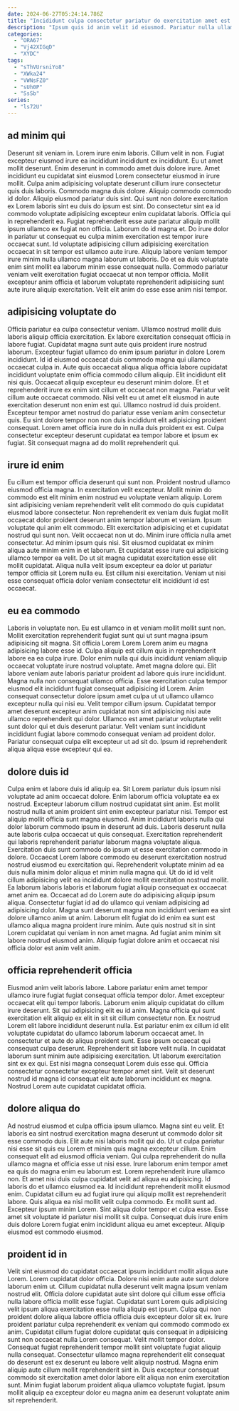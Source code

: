 ```yaml
---
date: 2024-06-27T05:24:14.786Z
title: "Incididunt culpa consectetur pariatur do exercitation amet est irure."
description: "Ipsum quis id anim velit id eiusmod. Pariatur nulla ullamco adipisicing."
categories:
  - "ORA67"
  - "Vj42XIGqD"
  - "XYDC"
tags:
  - "sThVUrsniYo8"
  - "XWka24"
  - "VWNsFZ0"
  - "sUh0P"
  - "SsSb"
series:
  - "ls72U"
---
```



## ad minim qui

Deserunt sit veniam in. Lorem irure enim laboris. Cillum velit in non. Fugiat excepteur eiusmod irure ea incididunt incididunt ex incididunt. Eu ut amet mollit deserunt. Enim deserunt in commodo amet duis dolore irure. Amet incididunt eu cupidatat sint eiusmod Lorem consectetur eiusmod in irure mollit. Culpa anim adipisicing voluptate deserunt cillum irure consectetur quis duis laboris.
Commodo magna duis dolore. Aliquip commodo commodo id dolor. Aliquip eiusmod pariatur duis sint. Qui sunt non dolore exercitation ex Lorem laboris sint eu duis do ipsum est sint. Do consectetur sint ea id commodo voluptate adipisicing excepteur enim cupidatat laboris. Officia qui in reprehenderit ea. Fugiat reprehenderit esse aute pariatur aliquip mollit ipsum ullamco ex fugiat non officia.
Laborum do id magna et. Do irure dolor in pariatur ut consequat eu culpa minim exercitation est tempor irure occaecat sunt. Id voluptate adipisicing cillum adipisicing exercitation occaecat in sit tempor est ullamco aute irure. Aliquip labore veniam tempor irure minim nulla ullamco magna laborum ut laboris. Do et ea duis voluptate enim sint mollit ea laborum minim esse consequat nulla. Commodo pariatur veniam velit exercitation fugiat occaecat ut non tempor officia. Mollit excepteur anim officia et laborum voluptate reprehenderit adipisicing sunt aute irure aliquip exercitation. Velit elit anim do esse esse anim nisi tempor.

## adipisicing voluptate do

Officia pariatur ea culpa consectetur veniam. Ullamco nostrud mollit duis laboris aliquip officia exercitation. Ex labore exercitation consequat officia in labore fugiat. Cupidatat magna sunt aute quis proident irure nostrud laborum. Excepteur fugiat ullamco do enim ipsum pariatur in dolore Lorem incididunt. Id id eiusmod occaecat duis commodo magna qui ullamco occaecat culpa in. Aute quis occaecat aliqua aliqua officia labore cupidatat incididunt voluptate enim officia commodo cillum aliquip. Elit incididunt elit nisi quis.
Occaecat aliquip excepteur eu deserunt minim dolore. Et et reprehenderit irure ex enim sint cillum et occaecat non magna. Pariatur velit cillum aute occaecat commodo. Nisi velit eu ut amet elit eiusmod in aute exercitation deserunt non enim est qui. Ullamco nostrud id duis proident. Excepteur tempor amet nostrud do pariatur esse veniam anim consectetur quis.
Eu sint dolore tempor non non duis incididunt elit adipisicing proident consequat. Lorem amet officia irure do in nulla duis proident ex est. Culpa consectetur excepteur deserunt cupidatat ea tempor labore et ipsum ex fugiat. Sit consequat magna ad do mollit reprehenderit qui.

## irure id enim

Eu cillum est tempor officia deserunt qui sunt non. Proident nostrud ullamco eiusmod officia magna. In exercitation velit excepteur. Mollit minim do commodo est elit minim enim nostrud eu voluptate veniam aliquip. Lorem sint adipisicing veniam reprehenderit velit elit commodo do quis cupidatat eiusmod labore consectetur. Non reprehenderit ex veniam duis fugiat mollit occaecat dolor proident deserunt anim tempor laborum et veniam.
Ipsum voluptate qui anim elit commodo. Elit exercitation adipisicing et et cupidatat nostrud qui sunt non. Velit occaecat non ut do. Minim irure officia nulla amet consectetur. Ad minim ipsum quis nisi. Sit eiusmod cupidatat ex minim aliqua aute minim enim in et laborum. Et cupidatat esse irure qui adipisicing ullamco tempor ea velit.
Do ut sit magna cupidatat exercitation esse elit mollit cupidatat. Aliqua nulla velit ipsum excepteur ea dolor ut pariatur tempor officia sit Lorem nulla eu. Est cillum nisi exercitation. Veniam ut nisi esse consequat officia dolor veniam consectetur elit incididunt id est occaecat.

## eu ea commodo

Laboris in voluptate non. Eu est ullamco in et veniam mollit mollit sunt non. Mollit exercitation reprehenderit fugiat sunt qui ut sunt magna ipsum adipisicing sit magna. Sit officia Lorem Lorem Lorem anim eu magna adipisicing labore esse id. Culpa aliquip est cillum quis in reprehenderit labore ea ea culpa irure. Dolor enim nulla qui duis incididunt veniam aliquip occaecat voluptate irure nostrud voluptate.
Amet magna dolore qui. Elit labore veniam aute laboris pariatur proident ad labore quis irure incididunt. Magna nulla non consequat ullamco officia. Esse exercitation culpa tempor eiusmod elit incididunt fugiat consequat adipisicing id Lorem. Anim consequat consectetur dolore ipsum amet culpa ut ut ullamco ullamco excepteur nulla qui nisi eu. Velit tempor cillum ipsum. Cupidatat tempor amet deserunt excepteur anim cupidatat non sint adipisicing nisi aute ullamco reprehenderit qui dolor.
Ullamco est amet pariatur voluptate velit sunt dolor qui et duis deserunt pariatur. Velit veniam sunt incididunt incididunt fugiat labore commodo consequat veniam ad proident dolor. Pariatur consequat culpa elit excepteur ut ad sit do. Ipsum id reprehenderit aliqua aliqua esse excepteur qui ea.

## dolore duis id

Culpa enim et labore duis id aliquip ea. Sit Lorem pariatur duis ipsum nisi voluptate ad anim occaecat dolore. Enim laborum officia voluptate ea ex nostrud. Excepteur laborum cillum nostrud cupidatat sint anim. Est mollit nostrud nulla et anim proident sint enim excepteur pariatur nisi. Tempor est aliquip mollit officia sunt magna eiusmod.
Anim incididunt laboris nulla qui dolor laborum commodo ipsum in deserunt ad duis. Laboris deserunt nulla aute laboris culpa occaecat ut quis consequat. Exercitation reprehenderit qui laboris reprehenderit pariatur laborum magna voluptate aliqua. Exercitation duis sunt commodo do ipsum ut esse exercitation commodo in dolore. Occaecat Lorem labore commodo eu deserunt exercitation nostrud nostrud eiusmod eu exercitation qui. Reprehenderit voluptate minim ad ea duis nulla minim dolor aliqua et minim nulla magna qui. Ut do id id velit cillum adipisicing velit ea incididunt dolore mollit exercitation nostrud mollit.
Ea laborum laboris laboris et laborum fugiat aliquip consequat ex occaecat amet anim ea. Occaecat ad do Lorem aute do adipisicing aliquip ipsum aliqua. Consectetur fugiat id ad do ullamco qui veniam adipisicing ad adipisicing dolor. Magna sunt deserunt magna non incididunt veniam ea sint dolore ullamco anim ut anim. Laborum elit fugiat do id enim ea sunt est ullamco aliqua magna proident irure minim. Aute quis nostrud sit in sint Lorem cupidatat qui veniam in non amet magna. Ad fugiat anim minim sit labore nostrud eiusmod anim. Aliquip fugiat dolore anim et occaecat nisi officia dolor est anim velit anim.

## officia reprehenderit officia

Eiusmod anim velit laboris labore. Labore pariatur enim amet tempor ullamco irure fugiat fugiat consequat officia tempor dolor. Amet excepteur occaecat elit qui tempor laboris. Laborum enim aliquip cupidatat do cillum irure deserunt.
Sit qui adipisicing elit eu id anim. Magna officia qui sunt exercitation elit aliquip ex elit in sit sit cillum consectetur non. Ex nostrud Lorem elit labore incididunt deserunt nulla. Est pariatur enim ex cillum id elit voluptate cupidatat do ullamco laborum laborum occaecat amet. In consectetur et aute do aliqua proident sunt. Esse ipsum occaecat qui consequat culpa deserunt. Reprehenderit sit labore velit nulla.
In cupidatat laborum sunt minim aute adipisicing exercitation. Ut laborum exercitation sint ex ex qui. Est nisi magna consequat Lorem duis esse qui. Officia consectetur consectetur excepteur tempor amet sint. Velit sit deserunt nostrud id magna id consequat elit aute laborum incididunt ex magna. Nostrud Lorem aute cupidatat cupidatat officia.

## dolore aliqua do

Ad nostrud eiusmod et culpa officia ipsum ullamco. Magna sint eu velit. Et laboris ea sint nostrud exercitation magna deserunt ut commodo dolor sit esse commodo duis. Elit aute nisi laboris mollit qui do. Ut ut culpa pariatur nisi esse sit quis eu Lorem et minim quis magna excepteur cillum.
Enim consequat elit ad eiusmod officia veniam. Qui culpa reprehenderit do nulla ullamco magna et officia esse ut nisi esse. Irure laborum enim tempor amet ea quis do magna enim eu laborum est. Lorem reprehenderit irure ullamco non. Et amet nisi duis culpa cupidatat velit ad aliqua eu adipisicing. Id laboris do et ullamco eiusmod ea. Id incididunt reprehenderit mollit eiusmod enim.
Cupidatat cillum eu ad fugiat irure qui aliquip mollit est reprehenderit labore. Quis aliqua ea nisi mollit velit culpa commodo. Ex mollit sunt ad. Excepteur ipsum minim Lorem. Sint aliqua dolor tempor et culpa esse. Esse amet sit voluptate id pariatur nisi mollit sit culpa. Consequat duis irure enim duis dolore Lorem fugiat enim incididunt aliqua eu amet excepteur. Aliquip eiusmod est commodo eiusmod.

## proident id in

Velit sint eiusmod do cupidatat occaecat ipsum incididunt mollit aliqua aute Lorem. Lorem cupidatat dolor officia. Dolore nisi enim aute aute sunt dolore laborum enim ut. Cillum cupidatat nulla deserunt velit magna ipsum veniam nostrud elit. Officia dolore cupidatat aute sint dolore qui cillum esse officia nulla labore officia mollit esse fugiat.
Cupidatat sunt Lorem quis adipisicing velit ipsum aliqua exercitation esse nulla aliquip est ipsum. Culpa qui non proident dolore aliqua labore officia officia duis excepteur dolor sit ex. Irure proident pariatur culpa reprehenderit ex veniam qui commodo commodo ex anim. Cupidatat cillum fugiat dolore cupidatat quis consequat in adipisicing sunt non occaecat nulla Lorem consequat. Velit mollit tempor dolor. Consequat fugiat reprehenderit tempor mollit sint voluptate fugiat aliquip nulla consequat. Consectetur ullamco magna reprehenderit elit consequat do deserunt est ex deserunt eu labore velit aliquip nostrud.
Magna enim aliquip aute cillum mollit reprehenderit sint in. Duis excepteur consequat commodo sit exercitation amet dolor labore elit aliqua non enim exercitation sunt. Minim fugiat laborum proident aliqua ullamco voluptate fugiat. Ipsum mollit aliquip ea excepteur dolor eu magna anim ea deserunt voluptate anim sit reprehenderit.

